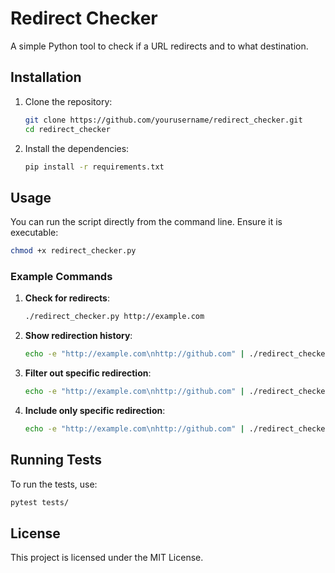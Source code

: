# Redirect Checker

A simple Python tool to check if a URL redirects and to what destination.

## Installation

1. Clone the repository:
    ```sh
    git clone https://github.com/yourusername/redirect_checker.git
    cd redirect_checker
    ```

2. Install the dependencies:
    ```sh
    pip install -r requirements.txt
    ```

## Usage

You can run the script directly from the command line. Ensure it is executable:

```sh
chmod +x redirect_checker.py
```

### Example Commands

1. **Check for redirects**:
    ```sh
    ./redirect_checker.py http://example.com
    ```

2. **Show redirection history**:
    ```sh
    echo -e "http://example.com\nhttp://github.com" | ./redirect_checker.py -s
    ```

3. **Filter out specific redirection**:
    ```sh
    echo -e "http://example.com\nhttp://github.com" | ./redirect_checker.py -f https://github.com/
    ```

4. **Include only specific redirection**:
    ```sh
    echo -e "http://example.com\nhttp://github.com" | ./redirect_checker.py -i https://github.com/
    ```

## Running Tests

To run the tests, use:
```sh
pytest tests/
```

## License

This project is licensed under the MIT License. 
